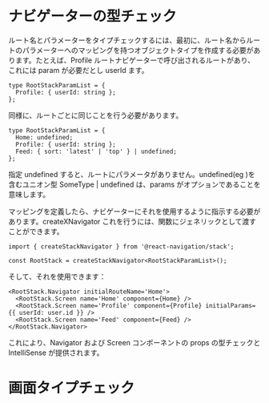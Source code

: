 # ナビゲーターの型チェック

ルート名とパラメーターをタイプチェックするには、最初に、ルート名からルートのパラメーターへのマッピングを持つオブジェクトタイプを作成する必要があります。たとえば、Profile ルートナビゲーターで呼び出されるルートがあり、これには param が必要だとし userId ます。

```tsx
type RootStackParamList = {
  Profile: { userId: string };
};
```

同様に、ルートごとに同じことを行う必要があります。

```tsx
type RootStackParamList = {
  Home: undefined;
  Profile: { userId: string };
  Feed: { sort: 'latest' | 'top' } | undefined;
};
```

指定 undefined すると、ルートにパラメータがありません。undefined(eg )を含むユニオン型 SomeType | undefined は、params がオプションであることを意味します。

マッピングを定義したら、ナビゲーターにそれを使用するように指示する必要があります。createXNavigator これを行うには、関数にジェネリックとして渡すことができます。

```tsx
import { createStackNavigator } from '@react-navigation/stack';

const RootStack = createStackNavigator<RootStackParamList>();
```

そして、それを使用できます：

```tsx
<RootStack.Navigator initialRouteName='Home'>
  <RootStack.Screen name='Home' component={Home} />
  <RootStack.Screen name='Profile' component={Profile} initialParams={{ userId: user.id }} />
  <RootStack.Screen name='Feed' component={Feed} />
</RootStack.Navigator>
```

これにより、Navigator および Screen コンポーネントの props の型チェックと IntelliSense が提供されます。

# 画面タイプチェック
